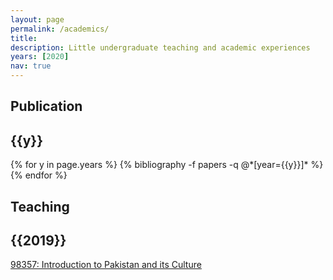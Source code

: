 ```yaml
---
layout: page
permalink: /academics/
title: 
description: Little undergraduate teaching and academic experiences
years: [2020]
nav: true
---
```


<div class="publications"> 
  <h2>Publication</h2>
    <h2 class="year">{{y}}</h2>
    {% for y in page.years %}
     {% bibliography -f papers -q @*[year={{y}}]* %}
     {% endfor %}
</div>



<div class="teaching">
  <h2>Teaching</h2>
    <h2 class="year">{{2019}}</h2>
 <a href="https://www.coursicle.com/cmu/courses/STU/98357/"> 98357: Introduction to Pakistan and its Culture </a>
</div>
